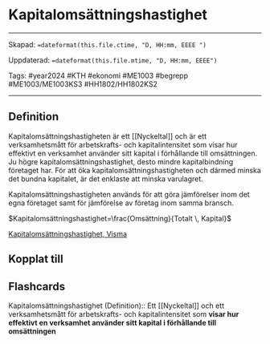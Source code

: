 # Kapitalomsättningshastighet

---

Skapad: `=dateformat(this.file.ctime, "D, HH:mm, EEEE ")`

Uppdaterad: `=dateformat(this.file.mtime, "D, HH:mm, EEEE")`

Tags: #year2024 #KTH #ekonomi #ME1003 #begrepp #ME1003/ME1003KS3 #HH1802/HH1802KS2

---

## Definition

Kapitalomsättningshastigheten är ett [[Nyckeltal]] och är ett verksamhetsmått för arbetskrafts- och kapitalintensitet som visar hur effektivt en verksamhet använder sitt kapital i förhållande till omsättningen. Ju högre kapitalomsättningshastighet, desto mindre kapitalbindning företaget har. För att öka kapitalomsättningshastigheten och därmed minska det bundna kapitalet, är det enklaste att minska varulagret.

Kapitalomsättningshastigheten används för att göra jämförelser inom det egna företaget samt för jämförelse av företag inom samma bransch.

$Kapitalomsättningshastighet=\frac{Omsättning}{Totalt \, Kapital}$

[Kapitalomsättningshastighet, Visma](https://vismaspcs.se/ekonomiska-termer/vad-ar-kapitalomsattningshastighet)

## Kopplat till

## Flashcards

Kapitalomsättningshastighet (Definition):: Ett [[Nyckeltal]] och ett verksamhetsmått för arbetskrafts- och kapitalintensitet som **visar hur effektivt en verksamhet använder sitt kapital i förhållande till omsättningen**
<!--SR:!2024-03-09,3,230!2024-03-12,6,268-->
